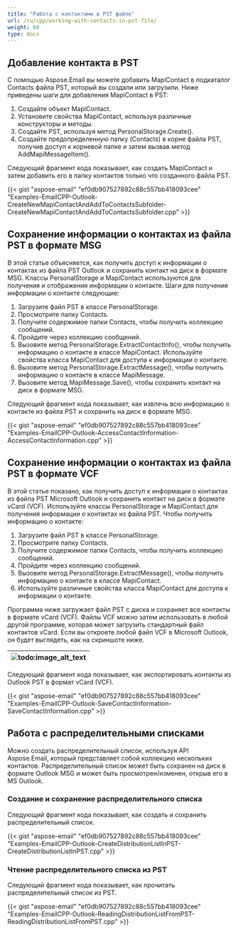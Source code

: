```yaml
---
title: "Работа с контактами в PST файле"
url: /ru/cpp/working-with-contacts-in-pst-file/
weight: 60
type: docs
---
```


## **Добавление контакта в PST**
С помощью Aspose.Email вы можете добавить MapiContact в подкаталог Contacts файла PST, который вы создали или загрузили. Ниже приведены шаги для добавления MapiContact в PST:

1. Создайте объект MapiContact.
1. Установите свойства MapiContact, используя различные конструкторы и методы.
1. Создайте PST, используя метод PersonalStorage.Create().
1. Создайте предопределенную папку (Contacts) в корне файла PST, получив доступ к корневой папке и затем вызвав метод AddMapiMessageItem().

Следующий фрагмент кода показывает, как создать MapiContact и затем добавить его в папку контактов только что созданного файла PST.



{{< gist "aspose-email" "ef0db907527892c88c557bb418093cee" "Examples-EmailCPP-Outlook-CreateNewMapiContactAndAddToContactsSubfolder-CreateNewMapiContactAndAddToContactsSubfolder.cpp" >}}
## **Сохранение информации о контактах из файла PST в формате MSG**
В этой статье объясняется, как получить доступ к информации о контактах из файла PST Outlook и сохранить контакт на диск в формате MSG. Классы PersonalStorage и MapiContact используются для получения и отображения информации о контакте. Шаги для получения информации о контакте следующие:

1. Загрузите файл PST в классе PersonalStorage.
1. Просмотрите папку Contacts.
1. Получите содержимое папки Contacts, чтобы получить коллекцию сообщений.
1. Пройдите через коллекцию сообщений.
1. Вызовите метод PersonalStorage.ExtractContactInfo(), чтобы получить информацию о контакте в классе MapiContact. Используйте свойства класса MapiContact для доступа к информации о контакте.
1. Вызовите метод PersonalStorage.ExtractMessage(), чтобы получить информацию о контакте в классе MapiMessage.
1. Вызовите метод MapiMessage.Save(), чтобы сохранить контакт на диск в формате MSG.

Следующий фрагмент кода показывает, как извлечь всю информацию о контакте из файла PST и сохранить на диск в формате MSG.



{{< gist "aspose-email" "ef0db907527892c88c557bb418093cee" "Examples-EmailCPP-Outlook-AccessContactInformation-AccessContactInformation.cpp" >}}
## **Сохранение информации о контактах из файла PST в формате VCF**
В этой статье показано, как получить доступ к информации о контактах из файла PST Microsoft Outlook и сохранить контакт на диск в формате vCard (VCF). Используйте классы PersonalStorage и MapiContact для получения информации о контактах из файла PST. Чтобы получить информацию о контакте:

1. Загрузите файл PST в классе PersonalStorage.
1. Просмотрите папку Contacts.
1. Получите содержимое папки Contacts, чтобы получить коллекцию сообщений.
1. Пройдите через коллекцию сообщений.
1. Вызовите метод PersonalStorage.ExtractMessage(), чтобы получить информацию о контакте в классе MapiContact.
1. Используйте различные свойства класса MapiContact для доступа к информации о контакте.

Программа ниже загружает файл PST с диска и сохраняет все контакты в формате vCard (VCF). Файлы VCF можно затем использовать в любой другой программе, которая может загрузить стандартный файл контактов vCard. Если вы откроете любой файл VCF в Microsoft Outlook, он будет выглядеть, как на скриншоте ниже.

|![todo:image_alt_text](working-with-contacts-in-pst-file_1.png)|
| :- |
Следующий фрагмент кода показывает, как экспортировать контакты из Outlook PST в формат vCard (VCF).



{{< gist "aspose-email" "ef0db907527892c88c557bb418093cee" "Examples-EmailCPP-Outlook-SaveContactInformation-SaveContactInformation.cpp" >}}
## **Работа с распределительными списками**
Можно создать распределительный список, используя API Aspose.Email, который представляет собой коллекцию нескольких контактов. Распределительный список может быть сохранен на диск в формате Outlook MSG и может быть просмотрен/изменен, открыв его в MS Outlook.
### **Создание и сохранение распределительного списка**
Следующий фрагмент кода показывает, как создать и сохранить распределительный список.



{{< gist "aspose-email" "ef0db907527892c88c557bb418093cee" "Examples-EmailCPP-Outlook-CreateDistributionListInPST-CreateDistributionListInPST.cpp" >}}
### **Чтение распределительного списка из PST**
Следующий фрагмент кода показывает, как прочитать распределительный список из PST.



{{< gist "aspose-email" "ef0db907527892c88c557bb418093cee" "Examples-EmailCPP-Outlook-ReadingDistributionListFromPST-ReadingDistributionListFromPST.cpp" >}}